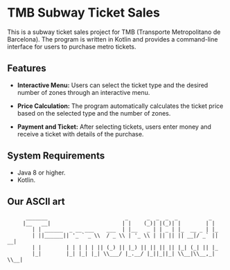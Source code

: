 # TMB Subway Ticket Sales

This is a subway ticket sales project for TMB (Transporte Metropolitano de Barcelona). The program is written in Kotlin and provides a command-line interface for users to purchase metro tickets.

## Features

- **Interactive Menu:** Users can select the ticket type and the desired number of zones through an interactive menu.

- **Price Calculation:** The program automatically calculates the ticket price based on the selected type and the number of zones.

- **Payment and Ticket:** After selecting tickets, users enter money and receive a ticket with details of the purchase.

## System Requirements

- Java 8 or higher.
- Kotlin.

## Our ASCII art

          _______                         _      _  _  _  _          _   
         |__   __|                       | |    (_)| |(_)| |        | |  
            | | ______  _ __ ___    ___  | |__   _ | | _ | |_  __ _ | |_ 
            | ||______|| '_ ` _ \\  / _ \\ | '_ \\ | || || || __|/ _` || __|
            | |        | | | | | || (_) || |_) || || || || |_| (_| || |_ 
            |_|        |_| |_| |_| \\___/ |_.__/ |_||_||_| \\__|\\__,_| \\__|
                                                                             
                                                                             

